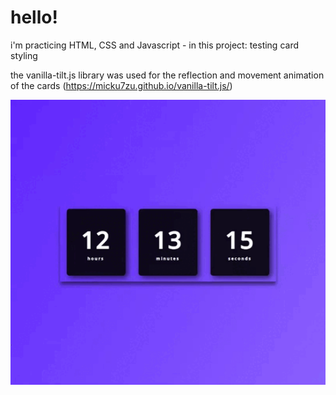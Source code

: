 # hello!

i'm practicing HTML, CSS and Javascript - in this project: testing card styling

the vanilla-tilt.js library was used for the reflection and movement animation of the cards
(https://micku7zu.github.io/vanilla-tilt.js/)


<p align="center"> 
    <img src= "./assets/img/gt-clock.gif" />
</p>
